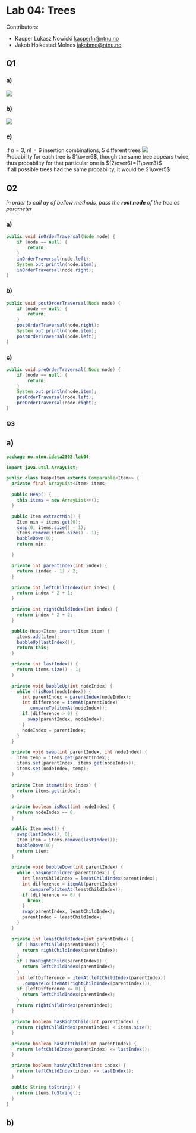 # Lab 04: Trees
Contributors: 
- Kacper Lukasz Nowicki [kacperln@ntnu.no](mailto:kacperln@ntnu.no)
- Jakob Holkestad Molnes [jakobmo@ntnu.no](mailto:jakobmo@ntnu.no)
## Q1
### a)
![](img/q1a.jpg)
### b)
![](img/q1b.jpg)
### c)
if $n=3$, $n!=6$ insertion combinations, $5$ different trees
![](img/q1c.jpg)  
Probability for each tree is $1\over6$, though the same tree appears twice, thus probability for that particular one is ${2\over6}={1\over3}$  
If all possible trees had the same probability, it would be $1\over5$

## Q2
*in order to call ay of bellow methods, pass the **root node** of the tree as parameter*
### a)
```java
public void inOrderTraversal(Node node) {
    if (node == null) {
        return;
    }
    inOrderTraversal(node.left);
    System.out.println(node.item);
    inOrderTraversal(node.right);
}
```
### b)
```java
public void postOrderTraversal(Node node) {
    if (node == null) {
        return;
    }
    postOrderTraversal(node.right);
    System.out.println(node.item);
    postOrderTraversal(node.left);
}
```
### c)
```java
public void preOrderTraversal( Node node) {
    if (node == null) {
        return;
    }
    System.out.println(node.item);
    preOrderTraversal(node.left);
    preOrderTraversal(node.right);
}
```

### Q3
## a)
```java
package no.ntnu.idata2302.lab04;

import java.util.ArrayList;

public class Heap<Item extends Comparable<Item>> {
  private final ArrayList<Item> items;

  public Heap() {
    this.items = new ArrayList<>();
  }

  public Item extractMin() {
    Item min = items.get(0);
    swap(0, items.size() - 1);
    items.remove(items.size() - 1);
    bubbleDown(0);
    return min;

  }

  private int parentIndex(int index) {
    return (index - 1) / 2;
  }

  private int leftChildIndex(int index) {
    return index * 2 + 1;
  }

  private int rightChildIndex(int index) {
    return index * 2 + 2;
  }

  public Heap<Item> insert(Item item) {
    items.add(item);
    bubbleUp(lastIndex());
    return this;
  }

  private int lastIndex() {
    return items.size() - 1;
  }

  private void bubbleUp(int nodeIndex) {
    while (!isRoot(nodeIndex)) {
      int parentIndex = parentIndex(nodeIndex);
      int difference = itemAt(parentIndex)
        .compareTo(itemAt(nodeIndex));
      if (difference > 0) {
        swap(parentIndex, nodeIndex);
      }
      nodeIndex = parentIndex;
    }
  }

  private void swap(int parentIndex, int nodeIndex) {
    Item temp = items.get(parentIndex);
    items.set(parentIndex, items.get(nodeIndex));
    items.set(nodeIndex, temp);
  }

  private Item itemAt(int index) {
    return items.get(index);
  }

  private boolean isRoot(int nodeIndex) {
    return nodeIndex == 0;
  }

  public Item next() {
    swap(lastIndex(), 0);
    Item item = items.remove(lastIndex());
    bubbleDown(0);
    return item;
  }

  private void bubbleDown(int parentIndex) {
    while (hasAnyChildren(parentIndex)) {
      int leastChildIndex = leastChildIndex(parentIndex);
      int difference = itemAt(parentIndex)
        .compareTo(itemAt(leastChildIndex));
      if (difference <= 0) {
        break;
      }
      swap(parentIndex, leastChildIndex);
      parentIndex = leastChildIndex;
    }
  }

  private int leastChildIndex(int parentIndex) {
    if (!hasLeftChild(parentIndex)) {
      return rightChildIndex(parentIndex);
    }
    if (!hasRightChild(parentIndex)) {
      return leftChildIndex(parentIndex);
    }
    int leftDifference = itemAt(leftChildIndex(parentIndex))
      .compareTo(itemAt(rightChildIndex(parentIndex)));
    if (leftDifference <= 0) {
      return leftChildIndex(parentIndex);
    }
    return rightChildIndex(parentIndex);
  }

  private boolean hasRightChild(int parentIndex) {
    return rightChildIndex(parentIndex) < items.size();
  }

  private boolean hasLeftChild(int parentIndex) {
    return leftChildIndex(parentIndex) <= lastIndex();
  }

  private boolean hasAnyChildren(int index) {
    return leftChildIndex(index) <= lastIndex();
  }

  public String toString() {
    return items.toString();
  }
}
```
## b)
